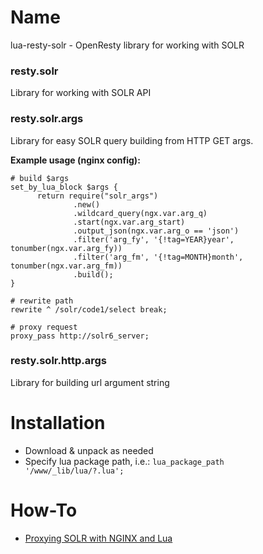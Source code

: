 # Name
lua-resty-solr - OpenResty library for working with SOLR

### resty.solr
Library for working with SOLR API

### resty.solr.args
Library for easy SOLR query building from HTTP GET args.
  
  **Example usage (nginx config):**

  ```
  # build $args
  set_by_lua_block $args {
        return require("solr_args")
                .new()
                .wildcard_query(ngx.var.arg_q)
                .start(ngx.var.arg_start)
                .output_json(ngx.var.arg_o == 'json')
                .filter('arg_fy', '{!tag=YEAR}year', tonumber(ngx.var.arg_fy))
                .filter('arg_fm', '{!tag=MONTH}month', tonumber(ngx.var.arg_fm))
                .build();
  }

  # rewrite path
  rewrite ^ /solr/code1/select break;

  # proxy request
  proxy_pass http://solr6_server;
  ```

### resty.solr.http.args
Library for building url argument string

# Installation
* Download & unpack as needed
* Specify lua package path, i.e.:
    ``lua_package_path '/www/_lib/lua/?.lua';``

# How-To
* [Proxying SOLR with NGINX and Lua](https://blog.dob.sk/2019/03/15/exposing-solr-search-api-securely-with-nginx-and-lua/)
